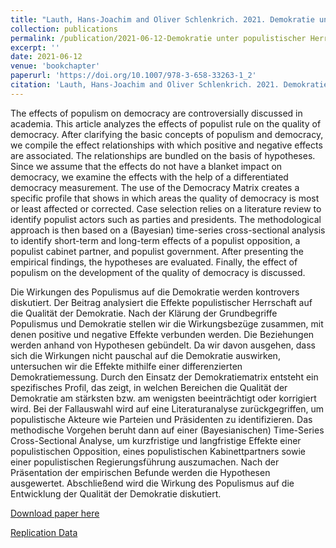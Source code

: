 ```yaml
---
title: "Lauth, Hans-Joachim and Oliver Schlenkrich. 2021. Demokratie unter populistischer Herrschaft: Verändert sich die Qualität der Demokratie? In: Muno, Wolfgang and Christian Pfeiffer (eds.): Populismus an der Macht, 23-59. Wiesbaden: Springer."
collection: publications
permalink: /publication/2021-06-12-Demokratie unter populistischer Herrschaft
excerpt: ''
date: 2021-06-12
venue: 'bookchapter'
paperurl: 'https://doi.org/10.1007/978-3-658-33263-1_2'
citation: 'Lauth, Hans-Joachim and Oliver Schlenkrich. 2021. Demokratie unter populistischer Herrschaft: Verändert sich die Qualität der Demokratie? In: Muno, Wolfgang and Christian Pfeiffer (eds.): Populismus an der Macht, 23-59. Wiesbaden: Springer.'
---
```


The effects of populism on democracy are controversially discussed in academia. This article analyzes the effects of populist rule on the quality of democracy. After clarifying the basic concepts of populism and democracy, we compile the effect relationships with which positive and negative effects are associated. The relationships are bundled on the basis of hypotheses. Since we assume that the effects do not have a blanket impact on democracy, we examine the effects with the help of a differentiated democracy measurement. The use of the Democracy Matrix creates a specific profile that shows in which areas the quality of democracy is most or least affected or corrected. Case selection relies on a literature review to identify populist actors such as parties and presidents. The methodological approach is then based on a (Bayesian) time-series cross-sectional analysis to identify short-term and long-term effects of a populist opposition, a populist cabinet partner, and populist government. After presenting the empirical findings, the hypotheses are evaluated. Finally, the effect of populism on the development of the quality of democracy is discussed.


Die Wirkungen des Populismus auf die Demokratie werden kontrovers diskutiert. Der Beitrag analysiert die Effekte populistischer Herrschaft auf die Qualität der Demokratie. Nach der Klärung der Grundbegriffe Populismus und Demokratie stellen wir die Wirkungsbezüge zusammen, mit denen positive und negative Effekte verbunden werden. Die Beziehungen werden anhand von Hypothesen gebündelt. Da wir davon ausgehen, dass sich die Wirkungen nicht pauschal auf die Demokratie auswirken, untersuchen wir die Effekte mithilfe einer differenzierten Demokratiemessung. Durch den Einsatz der Demokratiematrix entsteht ein spezifisches Profil, das zeigt, in welchen Bereichen die Qualität der Demokratie am stärksten bzw. am wenigsten beeinträchtigt oder korrigiert wird. Bei der Fallauswahl wird auf eine Literaturanalyse zurückgegriffen, um populistische Akteure wie Parteien und Präsidenten zu identifizieren. Das methodische Vorgehen beruht dann auf einer (Bayesianischen) Time-Series Cross-Sectional Analyse, um kurzfristige und langfristige Effekte einer populistischen Opposition, eines populistischen Kabinettpartners sowie einer populistischen Regierungsführung auszumachen. Nach der Präsentation der empirischen Befunde werden die Hypothesen ausgewertet. Abschließend wird die Wirkung des Populismus auf die Entwicklung der Qualität der Demokratie diskutiert.

[Download paper here](https://link.springer.com/chapter/10.1007/978-3-658-33263-1_2)

[Replication Data](https://github.com/OSchlenkrich/PopulismDQ)
